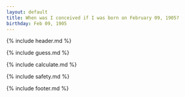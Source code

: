 ```yaml
---
layout: default
title: When was I conceived if I was born on February 09, 1905?
birthday: Feb 09, 1905
---
```


{% include header.md %}

{% include guess.md %}

{% include calculate.md %}

{% include safety.md %}

{% include footer.md %}



